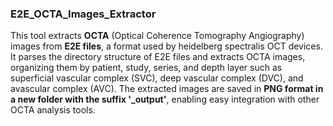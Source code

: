 ### E2E_OCTA_Images_Extractor

This tool extracts **OCTA** (Optical Coherence Tomography Angiography) images from **E2E files**, a format used by heidelberg spectralis OCT devices. It parses the directory structure of E2E files and extracts OCTA images, organizing them by patient, study, series, and depth layer such as superficial vascular complex (SVC), deep vascular complex (DVC), and avascular complex (AVC). The extracted images are saved in **PNG format in a new folder with the suffix '_output'**, enabling easy integration with other OCTA analysis tools.
